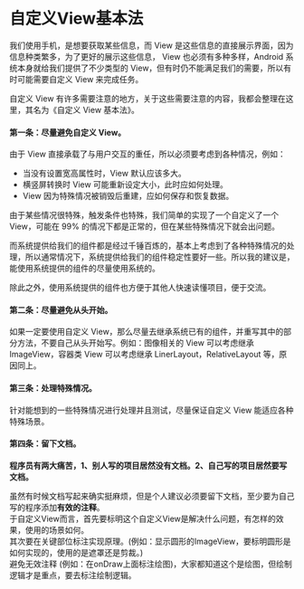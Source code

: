 # 自定义View基本法

我们使用手机，是想要获取某些信息，而 View 是这些信息的直接展示界面，因为信息种类繁多，为了更好的展示这些信息， View 也必须有多种多样，Android 系统本身就给我们提供了不少类型的 View，但有时仍不能满足我们的需要，所以有时可能需要自定义 View 来完成任务。

自定义 View 有许多需要注意的地方，关于这些需要注意的内容，我都会整理在这里，其名为《自定义 View 基本法》。

#### 第一条：尽量避免自定义 View。

由于 View 直接承载了与用户交互的重任，所以必须要考虑到各种情况，例如：

* 当没有设置宽高属性时，View 默认应该多大。
* 横竖屏转换时 View 可能重新设定大小，此时应如何处理。
* View 因为特殊情况被销毁后重建，应如何保存和恢复数据。

由于某些情况很特殊，触发条件也特殊，我们简单的实现了一个自定义了一个 View，可能在 99% 的情况下都是正常的，但在某些特殊情况下就会出问题。

而系统提供给我们的组件都是经过千锤百炼的，基本上考虑到了各种特殊情况的处理，所以通常情况下，系统提供给我们的组件稳定性要好一些。所以我的建议是，能使用系统提供的组件的尽量使用系统的。

除此之外，使用系统提供的组件也方便于其他人快速读懂项目，便于交流。

#### 第二条：尽量避免从头开始。

如果一定要使用自定义 View，那么尽量去继承系统已有的组件，并重写其中的部分方法，不要自己从头开始写。例如：图像相关的 View 可以考虑继承 ImageView，容器类 View 可以考虑继承 LinerLayout，RelativeLayout 等，原因同上。

#### 第三条：处理特殊情况。

针对能想到的一些特殊情况进行处理并且测试，尽量保证自定义 View 能适应各种特殊场景。

#### 第四条：留下文档。

**程序员有两大痛苦，1、别人写的项目居然没有文档。2、自己写的项目居然要写文档。**

虽然有时候文档写起来确实挺麻烦，但是个人建议必须要留下文档，至少要为自己写的程序添加**有效的注释**。  
​	于自定义View而言，首先要标明这个自定义View是解决什么问题，有怎样的效果，使用的场景如何。  
​	其次要在关键部位标注实现原理。(例如：显示圆形的ImageView，要标明圆形是如何实现的，使用的是遮罩还是剪裁。)   
​	避免无效注释 (例如：在onDraw上面标注绘图)，大家都知道这个是绘图，但绘制逻辑才是重点，要去标注绘制逻辑。



